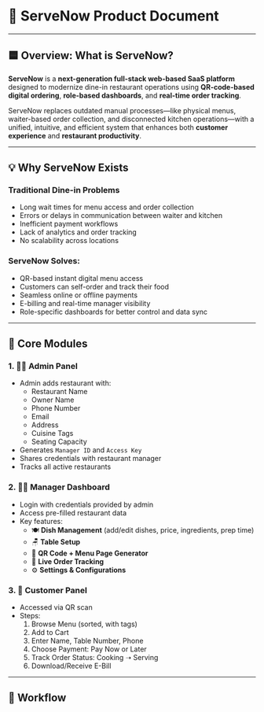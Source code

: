 # 📄 ServeNow Product Document

---

## 🟦 Overview: What is ServeNow?

**ServeNow** is a **next-generation full-stack web-based SaaS platform** designed to modernize dine-in restaurant operations using **QR-code-based digital ordering**, **role-based dashboards**, and **real-time order tracking**.

ServeNow replaces outdated manual processes—like physical menus, waiter-based order collection, and disconnected kitchen operations—with a unified, intuitive, and efficient system that enhances both **customer experience** and **restaurant productivity**.

---

## 💡 Why ServeNow Exists

### Traditional Dine-in Problems
- Long wait times for menu access and order collection
- Errors or delays in communication between waiter and kitchen
- Inefficient payment workflows
- Lack of analytics and order tracking
- No scalability across locations

### ServeNow Solves:
- QR-based instant digital menu access
- Customers can self-order and track their food
- Seamless online or offline payments
- E-billing and real-time manager visibility
- Role-specific dashboards for better control and data sync

---

## 🧱 Core Modules

### 1. 👨‍💼 Admin Panel
- Admin adds restaurant with:
  - Restaurant Name
  - Owner Name
  - Phone Number
  - Email
  - Address
  - Cuisine Tags
  - Seating Capacity
- Generates `Manager ID` and `Access Key`
- Shares credentials with restaurant manager
- Tracks all active restaurants

### 2. 🧑‍🍳 Manager Dashboard
- Login with credentials provided by admin
- Access pre-filled restaurant data
- Key features:
  - 🍽️ **Dish Management** (add/edit dishes, price, ingredients, prep time)
  - 🪑 **Table Setup**
  - 📱 **QR Code + Menu Page Generator**
  - 🔄 **Live Order Tracking**
  - ⚙️ **Settings & Configurations**

### 3. 🍴 Customer Panel
- Accessed via QR scan
- Steps:
  1. Browse Menu (sorted, with tags)
  2. Add to Cart
  3. Enter Name, Table Number, Phone
  4. Choose Payment: Pay Now or Later
  5. Track Order Status: Cooking ➝ Serving
  6. Download/Receive E-Bill

---

## 🔄 Workflow


